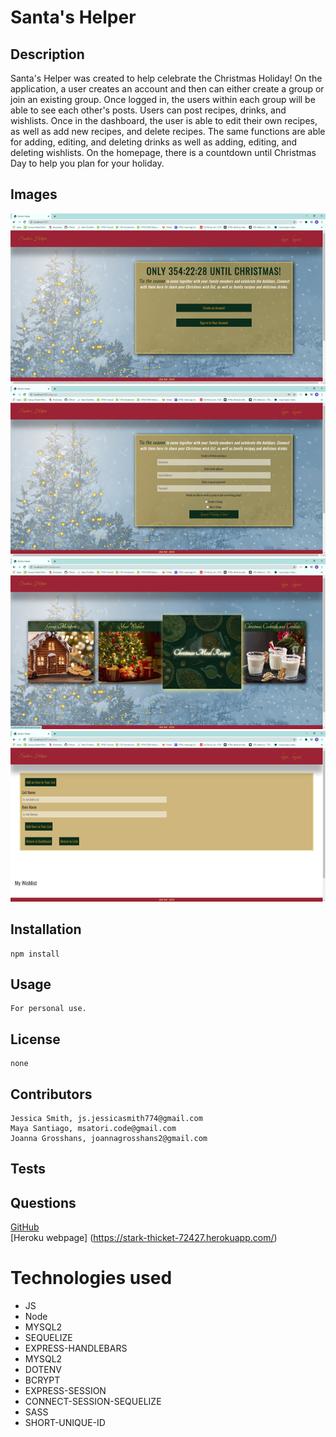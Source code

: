 # Santa's Helper

## Description
Santa's Helper was created to help celebrate the Christmas Holiday! On the application, a user creates an account and then can either create a group or join an existing group. Once logged in, the users within each group will be able to see each other's posts. Users can post recipes, drinks, and wishlists. Once in the dashboard, the user is able to edit their own recipes, as well as add new recipes, and delete recipes. The same functions are able for adding, editing, and deleting drinks as well as adding, editing, and deleting wishlists. On the homepage, there is a countdown until Christmas Day to help you plan for your holiday.

## Images 
![Santa's Helper Homepage](./assets/images/homepagedemo.png) <br>
![Santa's Helper Create an Account](./assets/images/createdemo.png) <br>
![Santa's Helper Dashboard](./assets/images/dashboarddemo.png) <br>
![Santa's Helper List](./assets/images/listdemo.png) <br>

## Installation
    npm install
## Usage
    For personal use.
## License
    none
## Contributors
    Jessica Smith, js.jessicasmith774@gmail.com
    Maya Santiago, msatori.code@gmail.com 
    Joanna Grosshans, joannagrosshans2@gmail.com

## Tests
    
## Questions
[GitHub](https://github.com/jess-smith49/santas-helper) <br />
[Heroku webpage] (https://stark-thicket-72427.herokuapp.com/) <br />

# Technologies used
 * JS <br>
 * Node <br>
 * MYSQL2<br>
 * SEQUELIZE<br>
 * EXPRESS-HANDLEBARS<br>
 * MYSQL2<br>
 * DOTENV<br>
 * BCRYPT<br>
 * EXPRESS-SESSION<br>
 * CONNECT-SESSION-SEQUELIZE<br>
 * SASS<br>
 * SHORT-UNIQUE-ID